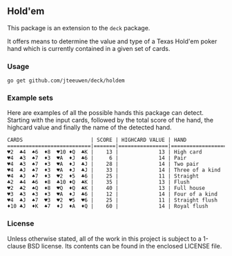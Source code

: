 ## Hold'em

This package is an extension to the `deck` package.

It offers means to determine the value and type of a Texas Hold'em poker
hand which is currently contained in a given set of cards.


### Usage

    go get github.com/jteeuwen/deck/holdem


### Example sets

Here are examples of all the possible hands this package can detect.
Starting with the input cards, followed by the total score of the hand,
the highcard value and finally the name of the detected hand.


	CARDS                      | SCORE | HIGHCARD VALUE | HAND
	===========================|=======|================|==================
	♥2  ♣4  ♠6  ♦8  ♥10 ♦Q  ♣K |    13 |             13 | High card
	♥4  ♣3  ♠7  ♦3  ♥A  ♦J  ♣6 |     6 |             14 | Pair
	♥4  ♣3  ♠7  ♦3  ♥A  ♦J  ♣J |    28 |             14 | Two pair
	♥4  ♣J  ♠7  ♦3  ♥A  ♦J  ♣J |    33 |             14 | Three of a kind
	♥4  ♣J  ♠7  ♦3  ♥2  ♦5  ♣6 |    25 |             11 | Straight
	♣2  ♣4  ♣6  ♦8  ♣10 ♦Q  ♣K |    35 |             13 | Flush
	♥2  ♣2  ♠Q  ♦8  ♥Q  ♦Q  ♣K |    40 |             13 | Full house
	♥3  ♣3  ♠3  ♦3  ♥A  ♦J  ♣6 |    12 |             14 | Four of a kind
	♥4  ♣J  ♠7  ♥3  ♥2  ♥5  ♥6 |    25 |             11 | Straight flush
	♦10 ♣J  ♦K  ♠7  ♦J  ♦A  ♦Q |    60 |             14 | Royal flush



### License

Unless otherwise stated, all of the work in this project is subject to a
1-clause BSD license. Its contents can be found in the enclosed LICENSE file.


